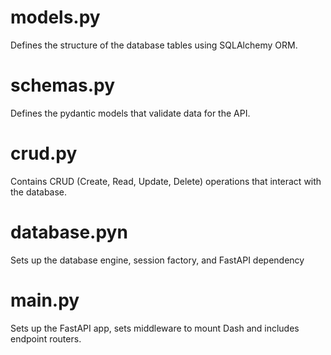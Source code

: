 # models.py
Defines the structure of the database tables using SQLAlchemy ORM.

# schemas.py
Defines the pydantic models that validate data for the API.

# crud.py
Contains CRUD (Create, Read, Update, Delete) operations that interact with the database.

# database.pyn
Sets up the database engine, session factory, and FastAPI dependency

# main.py
Sets up the FastAPI app, sets middleware to mount Dash and includes endpoint routers.